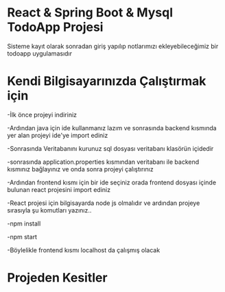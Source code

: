 # React & Spring Boot & Mysql TodoApp Projesi
Sisteme kayıt olarak sonradan giriş yapılıp notlarımızı ekleyebileceğimiz bir todoapp uygulamasıdır
# Kendi Bilgisayarınızda Çalıştırmak için 
-İlk önce projeyi indiriniz

-Ardından java için ide kullanmanız lazım ve sonrasında backend kısmında yer alan projeyi ide'ye import ediniz 

-Sonrasında Veritabanını kurunuz sql dosyası veritabanı klasörün içidedir

-sonrasında application.properties kısmından veritabanı ile backend kısmınız bağlayınız ve onda sonra projeyi çalıştırınız

-Ardından frontend kısmı için bir ide seçiniz orada frontend dosyası içinde bulunan react projesini import ediniz

-React projesi için bilgisayarda node js olmalıdır ve ardından projeye sırasıyla şu komutları yazınız..

-npm install

-npm start

-Böylelikle frontend kısmı localhost da çalışmış olacak

# Projeden Kesitler
